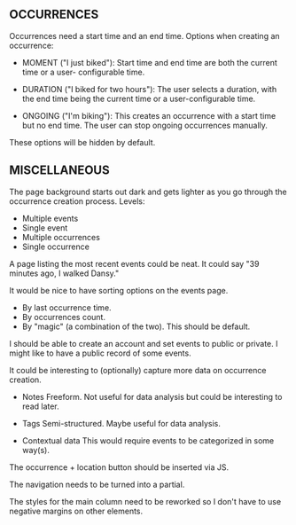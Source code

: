 OCCURRENCES
-----------

Occurrences need a start time and an end time. Options when creating
an occurrence:

  - MOMENT ("I just biked"):
    Start time and end time are both the current time or a user-
    configurable time.

  - DURATION ("I biked for two hours"):
    The user selects a duration, with the end time being the current
    time or a user-configurable time.

  - ONGOING ("I'm biking"):
    This creates an occurrence with a start time but no end time. The
    user can stop ongoing occurrences manually.

These options will be hidden by default.



MISCELLANEOUS
-------------

The page background starts out dark and gets lighter as you go
through the occurrence creation process. Levels:

  - Multiple events
  - Single event
  - Multiple occurrences
  - Single occurrence

A page listing the most recent events could be neat. It could say "39
minutes ago, I walked Dansy."

It would be nice to have sorting options on the events page.

  - By last occurrence time.
  - By occurrences count.
  - By "magic" (a combination of the two). This should be default.
  
I should be able to create an account and set events to public or
private. I might like to have a public record of some events.

It could be interesting to (optionally) capture more data on
occurrence creation.

  - Notes
    Freeform. Not useful for data analysis but could be interesting
    to read later.

  - Tags
    Semi-structured. Maybe useful for data analysis.

  - Contextual data
    This would require events to be categorized in some way(s).

The occurrence + location button should be inserted via JS.

The navigation needs to be turned into a partial.

The styles for the main column need to be reworked so I don't have to
use negative margins on other elements.